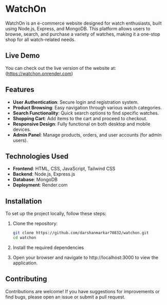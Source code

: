 # WatchOn



WatchOn is an e-commerce website designed for watch enthusiasts, built using Node.js, Express, and MongoDB. This platform allows users to browse, search, and purchase a variety of watches, making it a one-stop shop for all watch-related needs.

## Live Demo

You can check out the live version of the website at: (https://watchon.onrender.com)

## Features

- **User Authentication**: Secure login and registration system.
- **Product Browsing**: Easy navigation through various watch categories.
- **Search Functionality**: Quick search options to find specific watches.
- **Shopping Cart**: Add items to the cart and proceed to checkout.
- **Responsive Design**: Fully functional on both desktop and mobile devices.
- **Admin Panel**: Manage products, orders, and user accounts (for admin users).

## Technologies Used

- **Frontend**: HTML, CSS, JavaScript, Tailwind CSS
- **Backend**: Node.js, Express.js
- **Database**: MongoDB
- **Deployment**: Render.com

## Installation

To set up the project locally, follow these steps:

1. Clone the repository:

   ```bash
   git clone https://github.com/darshanmarkar70832/watchon.git
   cd watchon
2. Install the required dependencies
3. Open your browser and navigate to http://localhost:3000 to view the application.
## Contributing
Contributions are welcome! If you have suggestions for improvements or find bugs, please open an issue or submit a pull request.
